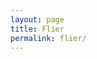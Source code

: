 ```yaml
---
layout: page
title: Flier
permalink: flier/
---
```


<!-- <object data="{{ site.url }}{{ site.baseurl }}/_pdfs/Algebra_I_Reference_Sheet.pdf" width="1000" height="1000" type="application/pdf"></object> -->

<object data="../assets/RSMF_Flier.pdf" width="1000" height="1000" type="application/pdf"></object>

